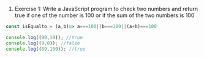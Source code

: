 1. Exercise 1:
Write a JavaScript program to check two numbers and return true if one of the number is
100 or if the sum of the two numbers is 100

``` javascript
const isEqualto = (a,b)=> a===100||b===100||(a+b)===100

console.log((90,10)); //true
console.log((9,0)); //false
console.log((89,100)); //true

```